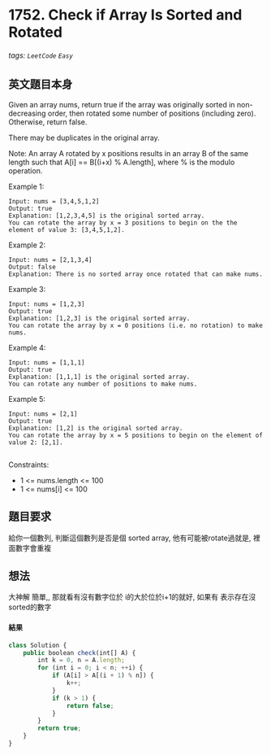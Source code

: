 # 1752. Check if Array Is Sorted and Rotated
###### tags: `LeetCode` `Easy`

## 英文題目本身
Given an array nums, return true if the array was originally sorted in non-decreasing order, then rotated some number of positions (including zero). Otherwise, return false.

There may be duplicates in the original array.

Note: An array A rotated by x positions results in an array B of the same length such that A[i] == B[(i+x) % A.length], where % is the modulo operation.

 

Example 1:
```
Input: nums = [3,4,5,1,2]
Output: true
Explanation: [1,2,3,4,5] is the original sorted array.
You can rotate the array by x = 3 positions to begin on the the element of value 3: [3,4,5,1,2].
```
Example 2:
```
Input: nums = [2,1,3,4]
Output: false
Explanation: There is no sorted array once rotated that can make nums.
```
Example 3:
```
Input: nums = [1,2,3]
Output: true
Explanation: [1,2,3] is the original sorted array.
You can rotate the array by x = 0 positions (i.e. no rotation) to make nums.
```
Example 4:
```
Input: nums = [1,1,1]
Output: true
Explanation: [1,1,1] is the original sorted array.
You can rotate any number of positions to make nums.
```
Example 5:
```
Input: nums = [2,1]
Output: true
Explanation: [1,2] is the original sorted array.
You can rotate the array by x = 5 positions to begin on the element of value 2: [2,1].
 
 ```

Constraints:

- 1 <= nums.length <= 100
- 1 <= nums[i] <= 100
## 題目要求
給你一個數列, 判斷這個數列是否是個 sorted array, 他有可能被rotate過就是, 裡面數字會重複
## 想法
大神解
簡單,, 那就看有沒有數字位於 i的大於位於i+1的就好, 如果有  表示存在沒sorted的數字
#### 結果
```javascript
class Solution {
    public boolean check(int[] A) {
        int k = 0, n = A.length;
        for (int i = 0; i < n; ++i) {
            if (A[i] > A[(i + 1) % n]) {
                k++;
            }
            if (k > 1) {
                return false;
            }
        }
        return true;
    }
}
```
